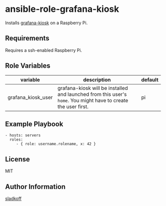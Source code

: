 ansible-role-grafana-kiosk
=========

Installs [grafana-kiosk]() on a Raspberry Pi.

Requirements
------------

Requires a ssh-enabled Raspberry Pi.

Role Variables
--------------

| variable | description | default | 
| --- | --- | --- |
| grafana_kiosk_user| grafana-kiosk will be installed and launched from this user's `home`. You might have to create the user first. | pi |

Example Playbook
----------------

    - hosts: servers
      roles:
         - { role: username.rolename, x: 42 }

License
-------

MIT

Author Information
------------------

[sladkoff](https://github.com/sladkoff)